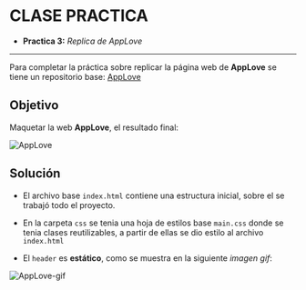 # CLASE PRACTICA

* **Practica 3:** _Replica de AppLove_

***
Para completar la práctica sobre replicar la página web de **AppLove** se tiene un repositorio base:
[AppLove](https://github.com/Laboratoria/AppLove)


## Objetivo

Maquetar la web **AppLove**, el resultado final:

![AppLove](https://fotos.subefotos.com/1edc0aab51f1d624da4a24ab86129d87o.png)

## Solución

- El archivo base `index.html` contiene una estructura inicial, sobre el se trabajó todo el proyecto.

- En la carpeta `css` se tenia una hoja de estilos base `main.css` donde se tenia clases reutilizables, a partir de ellas se dio estilo al archivo `index.html`

- El `header` es **estático**, como se muestra en la siguiente _imagen gif_:

![AppLove-gif](https://fotos.subefotos.com/da068e44cb72b36ba6c4458130c00185o.gif)

